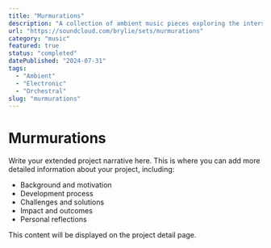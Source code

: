 ```yaml
---
title: "Murmurations"
description: "A collection of ambient music pieces exploring the intersection of electronic and traditional musical elements."
url: "https://soundcloud.com/brylie/sets/murmurations"
category: "music"
featured: true
status: "completed"
datePublished: "2024-07-31"
tags:
  - "Ambient"
  - "Electronic"
  - "Orchestral"
slug: "murmurations"
---
```


# Murmurations

Write your extended project narrative here. This is where you can add more detailed information about your project, including:

- Background and motivation
- Development process
- Challenges and solutions
- Impact and outcomes
- Personal reflections

This content will be displayed on the project detail page.